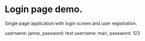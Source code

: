 # Login page demo.

Single page application with login screen and user registration.

username: janne, password: test
username: mari, password: 123

